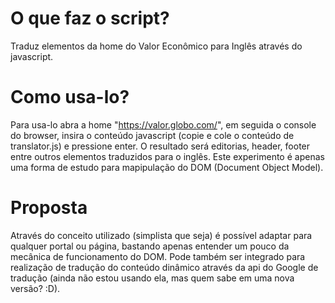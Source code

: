 # O que faz o script?
Traduz elementos da home do Valor Econômico para Inglês através do javascript.

# Como usa-lo?
Para usa-lo abra a home "https://valor.globo.com/", em seguida o console do browser, insira o conteúdo javascript (copie e cole o conteúdo de translator.js) e pressione enter. O resultado será editorias, header, footer entre outros elementos traduzidos para o inglês. Este experimento é apenas uma forma de estudo para mapipulação do DOM (Document Object Model).

# Proposta
Através do conceito utilizado (simplista que seja) é possível adaptar para qualquer portal ou página, bastando apenas entender um pouco da mecânica de funcionamento do DOM. Pode também ser integrado para realização de tradução do conteúdo dinâmico através da api do Google de tradução (ainda não estou usando ela, mas quem sabe em uma nova versão? :D).
